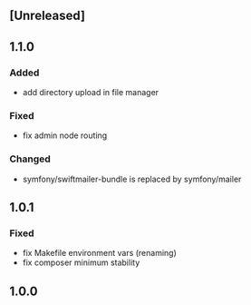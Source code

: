 ## [Unreleased]

## 1.1.0
### Added
* add directory upload in file manager

### Fixed
* fix admin node routing

### Changed
* symfony/swiftmailer-bundle is replaced by symfony/mailer

## 1.0.1
### Fixed
* fix Makefile environment vars (renaming)
* fix composer minimum stability

## 1.0.0
